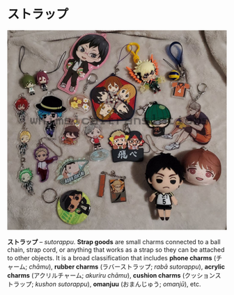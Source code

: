 # ストラップ

![](/%E3%82%B9%E3%83%88%E3%83%A9%E3%83%83%E3%83%97/x7cu_jy3.jpg)

**ストラップ** – *sutorappu*. **Strap goods** are small charms connected to a ball chain, strap cord, or anything that works as a strap so they can be attached to other objects. It is a broad classification that includes **phone charms** (チャーム; *chāmu*), **rubber charms** (ラバーストラップ; *rabā sutorappu*), **acrylic charms** (アクリルチャーム; *akuriru chāmu*), **cushion charms** (クッションストラップ; *kushon sutorappu*), **omanjuu** (おまんじゅう; *omanjū*), etc.
